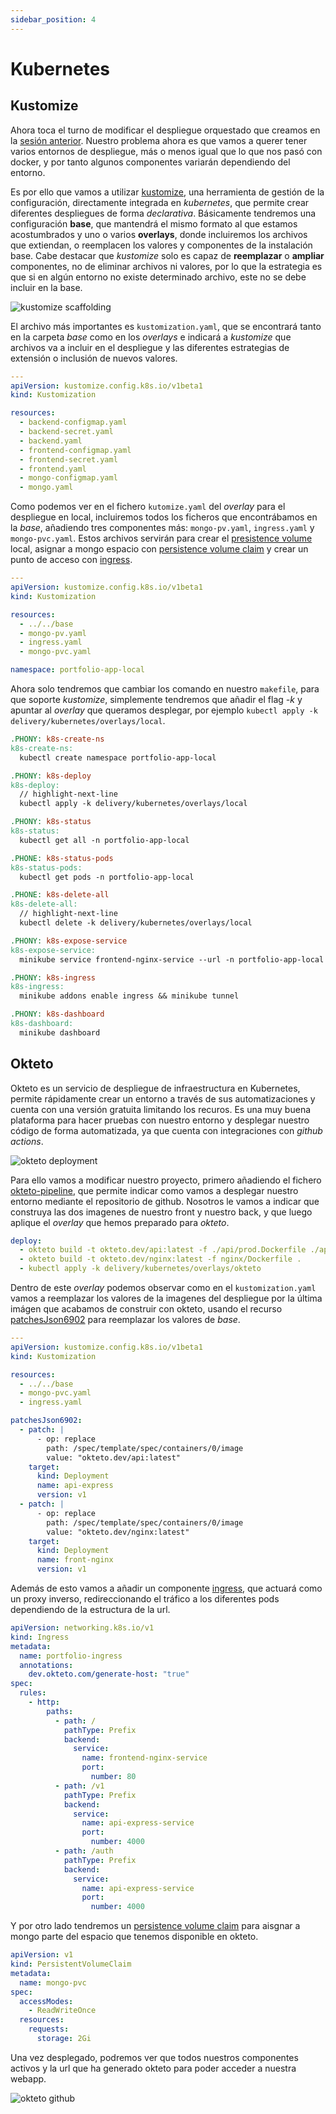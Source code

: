 ```yaml
---
sidebar_position: 4
---
```


# Kubernetes

## Kustomize

Ahora toca el turno de modificar el despliegue orquestado que creamos en la [sesión anterior](../containers-orchestation/kubernetes.md). Nuestro problema ahora es que vamos a querer tener varios entornos de despliegue, más o menos igual que lo que nos pasó con docker, y por tanto algunos componentes variarán dependiendo del entorno.

Es por ello que vamos a utilizar [kustomize](https://kustomize.io), una herramienta de gestión de la configuración, directamente integrada en *kubernetes*, que permite crear diferentes despliegues de forma *declarativa*. Básicamente tendremos una configuración **base**, que mantendrá el mismo formato al que estamos acostumbrados y uno o varios **overlays**, donde incluiremos los archivos que extiendan, o reemplacen los valores y componentes de la instalación base. Cabe destacar que *kustomize* solo es capaz de **reemplazar** o **ampliar** componentes, no de eliminar archivos ni valores, por lo que la estrategia es que si en algún entorno no existe determinado archivo, este no se debe incluir en la base.

![kustomize scaffolding](../../static/img/tutorial/cicd/3_kustomize_scaffolding.png)

El archivo más importantes es `kustomization.yaml`, que se encontrará tanto en la carpeta *base* como en los *overlays* e indicará a *kustomize* que archivos va a incluir en el despliegue y las diferentes estrategias de extensión o inclusión de nuevos valores.

```yaml title="delivery/kubernetes/base/kustomization.yaml"
---
apiVersion: kustomize.config.k8s.io/v1beta1
kind: Kustomization

resources:
  - backend-configmap.yaml
  - backend-secret.yaml
  - backend.yaml
  - frontend-configmap.yaml
  - frontend-secret.yaml
  - frontend.yaml
  - mongo-configmap.yaml
  - mongo.yaml
```

Como podemos ver en el fichero `kutomize.yaml` del *overlay* para el despliegue en local, incluiremos todos los ficheros que encontrábamos en la *base*, añadiendo tres componentes más: `mongo-pv.yaml`, `ingress.yaml` y `mongo-pvc.yaml`. Estos archivos servirán para crear el [presistence volume](https://kubernetes.io/docs/concepts/storage/persistent-volumes/) local, asignar a mongo espacio con [persistence volume claim](https://kubernetes.io/docs/concepts/storage/persistent-volumes/#lifecycle-of-a-volume-and-claim) y crear un punto de acceso con [ingress](https://kubernetes.io/docs/concepts/services-networking/ingress/).

```yaml title="delivery/kubernetes/overlays/local/kustomization.yaml"
---
apiVersion: kustomize.config.k8s.io/v1beta1
kind: Kustomization

resources:
  - ../../base
  - mongo-pv.yaml
  - ingress.yaml
  - mongo-pvc.yaml

namespace: portfolio-app-local
```

Ahora solo tendremos que cambiar los comando en nuestro `makefile`, para que soporte *kustomize*, simplemente tendremos que añadir el flag *-k* y apuntar al *overlay* que queramos desplegar, por ejemplo `kubectl apply -k delivery/kubernetes/overlays/local`.

```makefile title="Makefile"
.PHONY: k8s-create-ns
k8s-create-ns:
  kubectl create namespace portfolio-app-local

.PHONY: k8s-deploy
k8s-deploy:
  // highlight-next-line
  kubectl apply -k delivery/kubernetes/overlays/local

.PHONY: k8s-status
k8s-status:
  kubectl get all -n portfolio-app-local

.PHONE: k8s-status-pods
k8s-status-pods:
  kubectl get pods -n portfolio-app-local

.PHONE: k8s-delete-all
k8s-delete-all:
  // highlight-next-line
  kubectl delete -k delivery/kubernetes/overlays/local

.PHONY: k8s-expose-service
k8s-expose-service:
  minikube service frontend-nginx-service --url -n portfolio-app-local 

.PHONY: k8s-ingress
k8s-ingress:
  minikube addons enable ingress && minikube tunnel

.PHONY: k8s-dashboard
k8s-dashboard:
  minikube dashboard
```

## Okteto

Okteto es un servicio de despliegue de infraestructura en Kubernetes, permite rápidamente crear un entorno a través de sus automatizaciones y cuenta con una versión gratuita limitando los recuros. Es una muy buena plataforma para hacer pruebas con nuestro entorno y desplegar nuestro código de forma automatizada, ya que cuenta con integraciones con *github actions*.

![okteto deployment](../../static/img/tutorial/cicd/4_okteto.png)

Para ello vamos a modificar nuestro proyecto, primero añadiendo el fichero [okteto-pipeline](https://www.okteto.com/docs/cloud/okteto-pipeline/), que permite indicar como vamos a desplegar nuestro entorno mediante el repositorio de github. Nosotros le vamos a indicar que construya las dos imagenes de nuestro front y nuestro back, y que luego aplique el *overlay* que hemos preparado para *okteto*.

```yaml title="okteto-pipeline"
deploy:
  - okteto build -t okteto.dev/api:latest -f ./api/prod.Dockerfile ./api
  - okteto build -t okteto.dev/nginx:latest -f nginx/Dockerfile .
  - kubectl apply -k delivery/kubernetes/overlays/okteto
```

Dentro de este *overlay* podemos observar como en el `kustomization.yaml` vamos a reemplazar los valores de la imagenes del despliegue por la última imágen que acabamos de construir con okteto, usando el recurso [patchesJson6902](https://kubernetes.io/docs/tasks/manage-kubernetes-objects/kustomization/#customizing) para reemplazar los valores de *base*.

```yaml title"delivery/kubernetes/overlays/okteto/overlay/kustomization.yaml"
---
apiVersion: kustomize.config.k8s.io/v1beta1
kind: Kustomization

resources:
  - ../../base
  - mongo-pvc.yaml
  - ingress.yaml

patchesJson6902:
  - patch: |
      - op: replace
        path: /spec/template/spec/containers/0/image
        value: "okteto.dev/api:latest"
    target:
      kind: Deployment
      name: api-express
      version: v1
  - patch: |
      - op: replace
        path: /spec/template/spec/containers/0/image
        value: "okteto.dev/nginx:latest"
    target:
      kind: Deployment
      name: front-nginx
      version: v1
```

Además de esto vamos a añadir un componente [ingress](https://kubernetes.io/docs/concepts/services-networking/ingress/), que actuará como un proxy inverso, redireccionando el tráfico a los diferentes pods dependiendo de la estructura de la url.

```yaml title"delivery/kubernetes/overlays/okteto/ingress.yaml"
apiVersion: networking.k8s.io/v1
kind: Ingress
metadata:
  name: portfolio-ingress
  annotations:
    dev.okteto.com/generate-host: "true"
spec:
  rules:
    - http:
        paths:
          - path: /
            pathType: Prefix
            backend:
              service:
                name: frontend-nginx-service
                port:
                  number: 80
          - path: /v1
            pathType: Prefix
            backend:
              service:
                name: api-express-service
                port:
                  number: 4000
          - path: /auth
            pathType: Prefix
            backend:
              service:
                name: api-express-service
                port:
                  number: 4000
```

Y por otro lado tendremos un [persistence volume claim](https://kubernetes.io/docs/concepts/storage/persistent-volumes/#lifecycle-of-a-volume-and-claim) para aisgnar a mongo parte del espacio que tenemos disponible en okteto.

```yaml title"delivery/kubernetes/overlays/okteto/mongo-pvc.yaml"
apiVersion: v1
kind: PersistentVolumeClaim
metadata:
  name: mongo-pvc
spec:
  accessModes:
    - ReadWriteOnce 
  resources:
    requests:
      storage: 2Gi
```

Una vez desplegado, podremos ver que todos nuestros componentes activos y la url que ha generado okteto para poder acceder a nuestra webapp.

![okteto github](../../static/img/tutorial/cicd/5_okteto_github.png)
